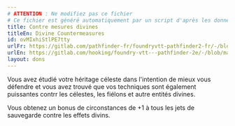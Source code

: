 ```yaml
---
# ATTENTION : Ne modifiez pas ce fichier
# Ce fichier est généré automatiquement par un script d'après les données du module Foundry VTT officiel et de sa traduction
title: Contre mesures divines
titleEn: Divine Countermeasures
id: ovMIxhiStlPE7tty
urlFr: https://gitlab.com/pathfinder-fr/foundryvtt-pathfinder2-fr/-/blob/master/data/feats/ovMIxhiStlPE7tty.htm
urlEn: https://gitlab.com/hooking/foundry-vtt---pathfinder-2e/-/blob/master/packs/data/feats.db/divine-countermeasures.json
layout: dons
---
```

Vous avez étudié votre héritage céleste dans l'intention de mieux vous défendre et vous avez trouvé que vos techniques sont également puissantes contrr les célestes, les fiélons et autre entités divines.

Vous obtenez un bonus de circonstances de +1 à tous les jets de sauvegarde contre les effets divins.
